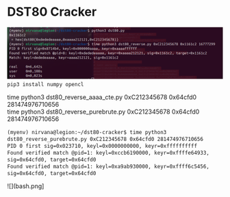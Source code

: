 # DST80 Cracker

![](algo.png)
``
pip3 install numpy opencl  
``

time python3 dst80_reverse_aaaa_cte.py 0xC212345678 0x64cfd0 281474976710656  
time python3 dst80_reverse_purebrute.py 0xC212345678 0x64cfd0 281474976710656  


```
(myenv) nirvana@legion:~/dst80-cracker$ time python3 dst80_reverse_purebrute.py 0xC212345678 0x64cfd0 281474976710656  
PID 0 first sig=0x023710, keyl=0x0000000000, keyr=0xffffffffff   
Found verified match @pid=1: keyl=0xccb6190000, keyr=0xffffe64933, sig=0x64cfd0, target=0x64cfd0  
Found verified match @pid=1: keyl=0xa9ab930000, keyr=0xffff6c5456, sig=0x64cfd0, target=0x64cfd0
```

![](bash.png]
